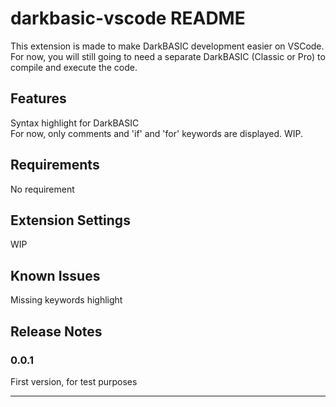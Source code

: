 # darkbasic-vscode README

This extension is made to make DarkBASIC development easier on VSCode. For now, you will still going to need a separate DarkBASIC (Classic or Pro) to compile and execute the code.

## Features

Syntax highlight for DarkBASIC <br/>
For now, only comments and 'if' and 'for' keywords are displayed. WIP.

## Requirements

No requirement

## Extension Settings

WIP

## Known Issues

Missing keywords highlight

## Release Notes

### 0.0.1
First version, for test purposes

---